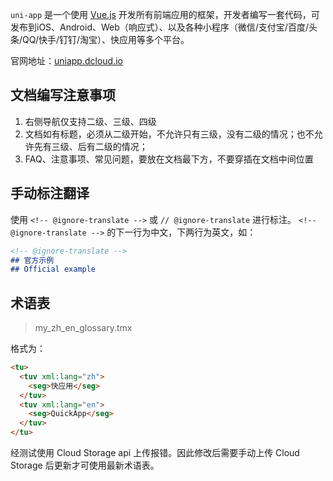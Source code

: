 `uni-app` 是一个使用 [Vue.js](https://vuejs.org/) 开发所有前端应用的框架，开发者编写一套代码，可发布到iOS、Android、Web（响应式）、以及各种小程序（微信/支付宝/百度/头条/QQ/快手/钉钉/淘宝）、快应用等多个平台。

官网地址：[uniapp.dcloud.io](https://uniapp.dcloud.io)

## 文档编写注意事项

1. 右侧导航仅支持二级、三级、四级
2. 文档如有标题，必须从二级开始，不允许只有三级，没有二级的情况；也不允许先有三级、后有二级的情况；
3. FAQ、注意事项、常见问题，要放在文档最下方，不要穿插在文档中间位置

## 手动标注翻译

使用 `<!-- @ignore-translate -->` 或 `// @ignore-translate` 进行标注。
`<!-- @ignore-translate -->` 的下一行为中文，下两行为英文，如：

```md
<!-- @ignore-translate -->
## 官方示例
## Official example
```

## 术语表

> my_zh_en_glossary.tmx

格式为：
```html
<tu>
  <tuv xml:lang="zh">
    <seg>快应用</seg>
  </tuv>
  <tuv xml:lang="en">
    <seg>QuickApp</seg>
  </tuv>
</tu>
```

经测试使用 Cloud Storage api 上传报错。因此修改后需要手动上传 Cloud Storage 后更新才可使用最新术语表。